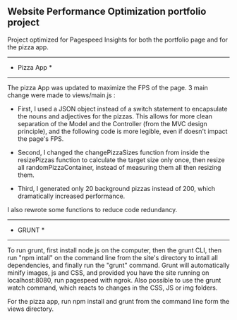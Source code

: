 ## Website Performance Optimization portfolio project

Project optimized for Pagespeed Insights for both the portfolio page and for the pizza app.


*******************
*    Pizza App    *
*******************

The pizza App was updated to maximize the FPS of the page. 3 main change were made to views/main.js : 

- First, I used a JSON object instead of a switch statement to encapsulate the nouns and adjectives for the pizzas. This allows for more clean separation of the Model and the Controller (from the MVC design principle), and the following code is more legible, even if doesn't impact the page's FPS.

- Second, I changed the changePizzaSizes function from inside the resizePizzas function to calculate the target size only once, then resize all randomPizzaContainer, instead of measuring them all then resizing them.

- Third, I generated only 20 background pizzas instead of 200, which dramatically increased performance.

I also rewrote some functions to reduce code redundancy.


***************
*    GRUNT    *
***************
To run grunt, first install node.js on the computer, then the grunt CLI, then run "npm intall" on the command line from the site's directory to intall all dependencies, and finally run the "grunt" command. Grunt will automatically minify images, js and CSS, and provided you have the site running on localhost:8080, run pagespeed with ngrok. Also possible to use the grunt watch command, which reacts to changes in the CSS, JS or img folders. 

For the pizza app, run npm install and grunt from the command line form the views directory.